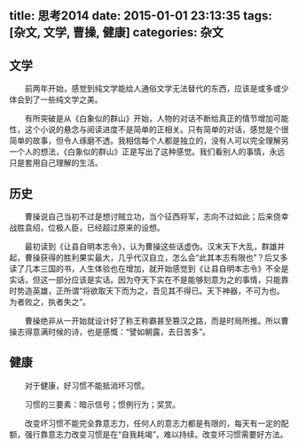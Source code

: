 title: 思考2014
date: 2015-01-01 23:13:35
tags: [杂文, 文学, 曹操, 健康]
categories: 杂文
---

## 文学

　　前两年开始，感觉到纯文学能给人通俗文学无法替代的东西，应该是或多或少体会到了一些纯文学之美。

　　有所突破是从《白象似的群山》开始，人物的对话不断给真正的情节增加可能性，这个小说的悬念与阅读进度不是简单的正相关。只有简单的对话，感觉是个很简单的故事，但令人琢磨不透。我相信每个人都是独立的，没有人可以完全理解另一个人的想法，《白象似的群山》正是写出了这种感觉。我们看别人的事情，永远只是套用自己理解的生活。

<!--more-->
## 历史

　　曹操说自己当初不过是想讨贼立功，当个征西将军，志向不过如此；后来侥幸战胜袁绍，位极人臣，已经超过原来的设想。

　　最初读到《让县自明本志令》，认为曹操这些话虚伪。汉末天下大乱，群雄并起，曹操获得的胜利果实最大，几乎代汉自立，怎么会“此其本志有限也”？后又多读了几本三国的书，人生体验也在增加，就开始感觉到《让县自明本志令》不全是实话，但这一部分应该是实话。因为夺天下实在不是能够刻意为之的事情，只能靠时势造英雄，正所谓“将欲取天下而为之，吾见其不得已。天下神器，不可为也。为者败之，执者失之”。

　　曹操绝非从一开始就设计好了称王称霸甚至篡汉之路，而是时局所推。所以曹操志得意满时候的诗，也是感慨：“譬如朝露，去日苦多”。


## 健康

　　对于健康，好习惯不能抵消坏习惯。

　　习惯的三要素：暗示信号；惯例行为；奖赏。

　　改变坏习惯不能完全靠意志力，任何人的意志力都是有限的，每天有一定的配额，强行靠意志力改变习惯是在“自我耗竭”，难以持续。改变坏习惯需要好方法。


